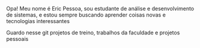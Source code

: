 Opa! Meu nome é Eric Pessoa, sou estudante de análise e desenvolvimento de sistemas, e estou sempre buscando aprender coisas novas
e tecnologias interessantes

Guardo nesse git projetos de treino, trabalhos da faculdade e projetos pessoais

<!---
Eric-Pessoa/Eric-Pessoa is a ✨ special ✨ repository because its `README.md` (this file) appears on your GitHub profile.
You can click the Preview link to take a look at your changes.
--->
